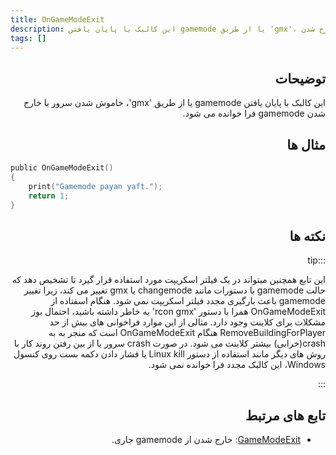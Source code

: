 ```yaml
---
title: OnGameModeExit
description: این کالبک با پایان یافتن gamemode یا از طریق 'gmx'، خاموش  شدن سرور یا خارج شدن gamemode فرا خوانده می شود.
tags: []
---
```


<div dir="rtl" style={{ textAlign: "right" }}>

## توضیحات

این کالبک با پایان یافتن gamemode یا از طریق 'gmx'، خاموش  شدن سرور یا خارج شدن gamemode فرا خوانده می شود.

## مثال ها
</div>

```c
public OnGameModeExit()
{
    print("Gamemode payan yaft.");
    return 1;
}
```
<div dir="rtl" style={{ textAlign: "right" }}>

## نکته ها

:::tip

این تابع همچنین میتواند در یک فیلتر اسکریپت مورد استفاده قرار گیرد تا تشخیص دهد که حالت   gamemode با دستورات
مانند changemode یا gmx تغییر می کند، زیرا تغییر gamemode باعث بارگیری مجدد فیلتر اسکریپت نمی شود.
هنگام اسفتاده از OnGameModeExit همرا با  دستور 'rcon gmx' به خاطر داشته باشید، احتمال بوز مشکلات برای کلاینت
وجود دارد. مثالی از این موارد  فراخوانی های بیش از حد  RemoveBuildingForPlayer هنگام OnGameModeExit است که منجر به به crash(خرابی) بیشتر کلاینت می شود. در صورت crash سرور یا از بین رفتن روند کار با روش های دیگر مانند استفاده از دستور Linux kill یا فشار دادن دکمه بست روی کنسول Windows، این کالبک مجدد فرا خوانده نمی شود.

:::

## تابع های مرتبط

- [GameModeExit](../functions/GameModeExit): خارج شدن از gamemode جاری.
